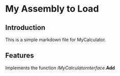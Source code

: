 ﻿# My Assembly to Load

## Introduction
This is a simple markdown file for MyCalculator. 

## Features
Implements the function *IMyCalculatornterface*.**Add**
